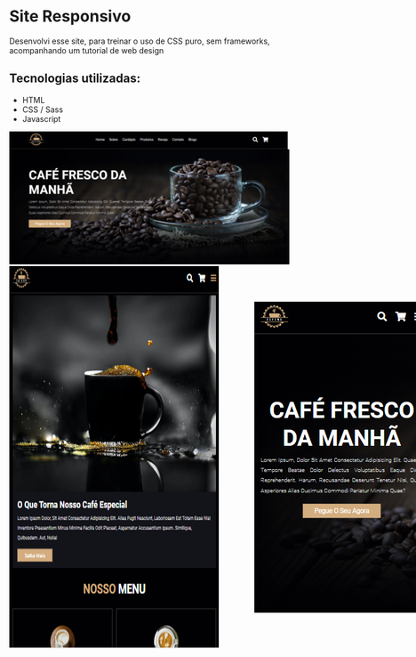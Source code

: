 <h1>Site Responsivo</h1>

<p>Desenvolvi esse site, para treinar o uso de CSS puro, sem frameworks, acompanhando um tutorial de web design</p>

<h2>Tecnologias utilizadas:</h2>
<ul>
    <li>HTML</li>
    <li>CSS / Sass</li>
    <li>Javascript</li>
</ul>

<div>
    <img src="imagens/imagem-site-desktop.png">
        <div style="display: flex;">
            <img src="imagens/imagem-site-tablet.png">
            <img src="imagens/imagem-site-mobile.png" style="padding: 4rem";>
        </div>
</div>
